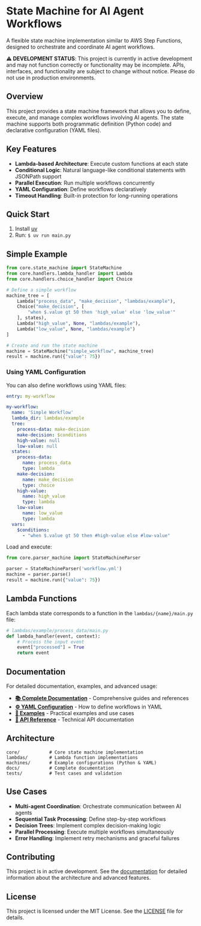 # State Machine for AI Agent Workflows

A flexible state machine implementation similar to AWS Step Functions, designed to orchestrate and coordinate AI agent workflows.

**⚠️ DEVELOPMENT STATUS**: This project is currently in active development and may not function correctly or functionality may be incomplete. APIs, interfaces, and functionality are subject to change without notice. Please do not use in production environments.

## Overview

This project provides a state machine framework that allows you to define, execute, and manage complex workflows involving AI agents. The state machine supports both programmatic definition (Python code) and declarative configuration (YAML files).

## Key Features

- **Lambda-based Architecture**: Execute custom functions at each state
- **Conditional Logic**: Natural language-like conditional statements with JSONPath support
- **Parallel Execution**: Run multiple workflows concurrently
- **YAML Configuration**: Define workflows declaratively
- **Timeout Handling**: Built-in protection for long-running operations

## Quick Start

1. Install [uv](https://docs.astral.sh/uv/getting-started/installation/)
2. Run: `$ uv run main.py`

## Simple Example

```python
from core.state_machine import StateMachine
from core.handlers.lambda_handler import Lambda
from core.handlers.choice_handler import Choice

# Define a simple workflow
machine_tree = [
    Lambda("process_data", "make_decision", "lambdas/example"),
    Choice("make_decision", [
        "when $.value gt 50 then 'high_value' else 'low_value'"
    ], states),
    Lambda("high_value", None, "lambdas/example"),
    Lambda("low_value", None, "lambdas/example")
]

# Create and run the state machine
machine = StateMachine("simple_workflow", machine_tree)
result = machine.run({"value": 75})
```

### Using YAML Configuration

You can also define workflows using YAML files:

```yaml
entry: my-workflow

my-workflow:
  name: 'Simple Workflow'
  lambda_dir: lambdas/example
  tree:
    process-data: make-decision
    make-decision: $conditions
    high-value: null
    low-value: null
  states:
    process-data:
      name: process_data
      type: lambda
    make-decision:
      name: make_decision  
      type: choice
    high-value:
      name: high_value
      type: lambda
    low-value:
      name: low_value
      type: lambda
  vars:
    $conditions:
      - "when $.value gt 50 then #high-value else #low-value"
```

Load and execute:

```python
from core.parser_machine import StateMachineParser

parser = StateMachineParser('workflow.yml')
machine = parser.parse()
result = machine.run({"value": 75})
```

## Lambda Functions

Each lambda state corresponds to a function in the `lambdas/{name}/main.py` file:

```python
# lambdas/example/process_data/main.py
def lambda_handler(event, context):
    # Process the input event
    event["processed"] = True
    return event
```

## Documentation

For detailed documentation, examples, and advanced usage:

- **[📚 Complete Documentation](docs/)** - Comprehensive guides and references
- **[⚙️ YAML Configuration](docs/yaml-configuration.md)** - How to define workflows in YAML
- **[📝 Examples](docs/yaml-examples.md)** - Practical examples and use cases  
- **[🔧 API Reference](docs/api-reference.md)** - Technical API documentation

## Architecture

```
core/           # Core state machine implementation
lambdas/        # Lambda function implementations  
machines/       # Example configurations (Python & YAML)
docs/           # Complete documentation
tests/          # Test cases and validation
```

## Use Cases

- **Multi-agent Coordination**: Orchestrate communication between AI agents
- **Sequential Task Processing**: Define step-by-step workflows
- **Decision Trees**: Implement complex decision-making logic
- **Parallel Processing**: Execute multiple workflows simultaneously
- **Error Handling**: Implement retry mechanisms and graceful failures

## Contributing

This project is in active development. See the [documentation](docs/) for detailed information about the architecture and advanced features.

## License

This project is licensed under the MIT License. See the [LICENSE](LICENSE) file for details.
